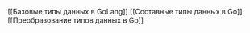 [[Базовые типы данных в GoLang]]
[[Составные типы данных в Go]]
[[Преобразование типов данных в Go]]
